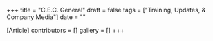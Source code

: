 +++
title = "C.E.C. General"
draft = false
tags = ["Training, Updates, & Company Media"]
date = ""

[Article]
contributors = []
gallery = []
+++